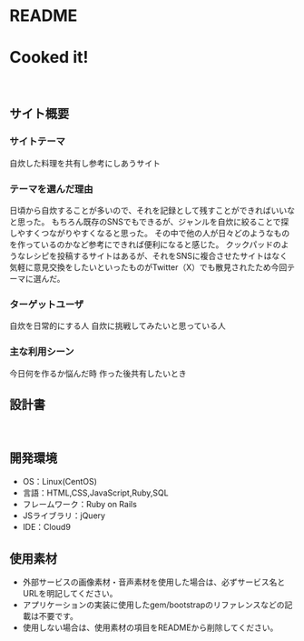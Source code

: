# README

# Cooked it! <!--サイト名-->
​
## サイト概要
### サイトテーマ
<!--何を『目的』とし、どのような『分類』なのかを簡潔に書く-->
自炊した料理を共有し参考にしあうサイト
​
### テーマを選んだ理由
<!--なぜこのようなテーマにしたかを説明する-->
日頃から自炊することが多いので、それを記録として残すことができればいいなと思った。
もちろん既存のSNSでもできるが、ジャンルを自炊に絞ることで探しやすくつながりやすくなると思った。
その中で他の人が日々どのようなものを作っているのかなど参考にできれば便利になると感じた。
クックパッドのようなレシピを投稿するサイトはあるが、それをSNSに複合させたサイトはなく
気軽に意見交換をしたいといったものがTwitter（X）でも散見されたため今回テーマに選んだ。


### ターゲットユーザ
<!--誰に使ってもらうかを具体的に記載する-->
​自炊を日常的にする人
自炊に挑戦してみたいと思っている人
​
### 主な利用シーン
<!--どのような時に使うのかの状況を記載すること-->
今日何を作るか悩んだ時
作った後共有したいとき

## 設計書
<!--テーマを設定・提出する時点では不要です-->
​
## 開発環境
- OS：Linux(CentOS)
- 言語：HTML,CSS,JavaScript,Ruby,SQL
- フレームワーク：Ruby on Rails
- JSライブラリ：jQuery
- IDE：Cloud9
​
## 使用素材
- 外部サービスの画像素材・音声素材を使用した場合は、必ずサービス名とURLを明記してください。
- アプリケーションの実装に使用したgem/bootstrapのリファレンスなどの記載は不要です。
- 使用しない場合は、使用素材の項目をREADMEから削除してください。